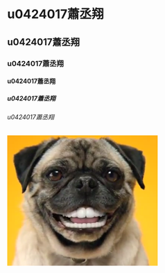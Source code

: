 # u0424017蕭丞翔
## u0424017蕭丞翔
### u0424017蕭丞翔
#### u0424017蕭丞翔
##### u0424017蕭丞翔
###### u0424017蕭丞翔
![](dog.png)
